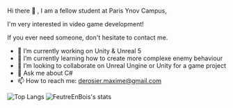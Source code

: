 Hi there 👋 , I am a fellow student at Paris Ynov Campus,

I'm very interested in video game development!

If you ever need someone, don't hesitate to contact me.

- 🔭 I’m currently working on Unity & Unreal 5
- 🌱 I’m currently learning how to create more complexe enemy behaviour
- 👯 I’m looking to collaborate on Unreal Ungine or Unity for a game project
- 💬 Ask me about C#
- 📫 How to reach me: derosier.maxime@gmail.com


![Top Langs](https://github-readme-stats.vercel.app/api/top-langs/?username=FeutreEnBois&show_icons=true&theme=radical)
![FeutreEnBois's stats](https://github-readme-stats.vercel.app/api?username=FeutreEnBois&count_private=true&show_icons=true&theme=radical) 
